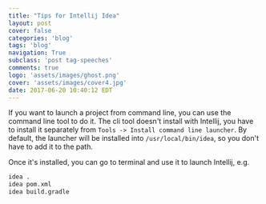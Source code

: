 ```yaml
---
title: "Tips for Intellij Idea"
layout: post
cover: false
categories: 'blog'
tags: 'blog'
navigation: True
subclass: 'post tag-speeches'
comments: true
logo: 'assets/images/ghost.png'
cover: 'assets/images/cover4.jpg'
date: 2017-06-20 10:40:12 EDT
---
```



If you want to launch a project from command line, you can use the command line tool to do it. The cli tool doesn't install with Intellij, you have to install it separately from `Tools -> Install command line launcher`. By default, the launcher will be installed into `/usr/local/bin/idea`, so you don't have to add it to the path.

Once it's installed, you can go to terminal and use it to launch Intellij, e.g.

```bash
idea .
idea pom.xml
idea build.gradle
```


